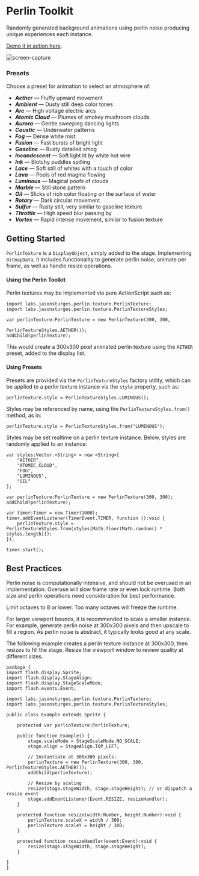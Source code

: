 # Perlin Toolkit

Randomly generated background animations using perlin noise producing unique experiences each instance.

[Demo it in action here](http://labs.jasonsturges.com/flash/perlin-toolkit/).

![screen-capture](http://labs.jasonsturges.com/flash/perlin-toolkit/screenshot.png)

### Presets

Choose a preset for animation to select an atmosphere of:

- _**Aether**_ &mdash; Fluffy upward movement
- _**Ambient**_ &mdash; Dusty still deep color tones
- _**Arc**_ &mdash; High voltage electric arcs
- _**Atomic Cloud**_ &mdash; Plumes of smokey mushroom clouds
- _**Aurora**_ &mdash; Gentle sweeping dancing lights
- _**Caustic**_ &mdash; Underwater patterns
- _**Fog**_ &mdash; Dense white mist
- _**Fusion**_ &mdash; Fast bursts of bright light
- _**Gasoline**_ &mdash; Rusty detailed smog
- _**Incandescent**_ &mdash; Soft light lit by white hot wire
- _**Ink**_ &mdash; Blotchy puddles spilling
- _**Lace**_ &mdash; Soft still of whites with a touch of color
- _**Lava**_ &mdash; Pools of red magma flowing
- _**Luminous**_ &mdash; Magical poofs of clouds
- _**Marble**_ &mdash; Still stone pattern
- _**Oil**_ &mdash; Slicks of rich color floating on the surface of water
- _**Rotary**_ &mdash; Dark circular movement
- _**Sulfur**_ &mdash; Rusty still, very similar to gasoline texture
- _**Throttle**_ &mdash; High speed blur passing by
- _**Vortex**_ &mdash; Rapid intense movement, similar to fusion texture

## Getting Started

`PerlinTexture` is a `DisplayObject`, simply added to the stage.  Implementing `BitmapData`, it includes functionality to generate perlin noise, animate per frame, as well as handle resize operations.

#### Using the Perlin Toolkit

Perlin textures may be implemented via pure ActionScript such as:

    import labs.jasonsturges.perlin.texture.PerlinTexture;
    import labs.jasonsturges.perlin.texture.PerlinTextureStyles;

    var perlinTexture:PerlinTexture = new PerlinTexture(300, 300,
                                                        PerlinTextureStyles.AETHER());
    addChild(perlinTexture);

This would create a 300x300 pixel animated perlin texture using the `AETHER` preset, added to the display list.

#### Using Presets

Presets are provided via the `PerlinTextureStyles` factory utility, which can be applied to a perlin texture instance via the `style` property, such as:

    perlinTexture.style = PerlinTextureStyles.LUMINOUS();

Styles may be referenced by name, using the `PerlinTextureStyles.from()` method, as in:

    perlinTexture.style = PerlinTextureStyles.from("LUMINOUS");

Styles may be set realtime on a perlin texture instance.  Below, styles are randomly applied to an instance:

    var styles:Vector.<String> = new <String>[
        "AETHER",
        "ATOMIC_CLOUD",
        "FOG",
        "LUMINOUS",
        "OIL"
    ];
    
    var perlinTexture:PerlinTexture = new PerlinTexture(300, 300);
    addChild(perlinTexture);
    
    var timer:Timer = new Timer(1000);
    timer.addEventListener(TimerEvent.TIMER, function ():void {
        perlinTexture.style = PerlinTextureStyles.from(styles[Math.floor(Math.random() * styles.length)]);
    });
    
    timer.start();

## Best Practices

Perlin noise is computationally intensive, and should not be overused in an implementation.  Overuse will slow frame rate or even lock runtime.  Both size and perlin operations need consideration for best performance.

Limit octaves to 8 or lower.  Too many octaves will freeze the runtime.

For larger viewport bounds, it is recommended to scale a smaller instance.  For example, generate perlin noise at 300x300 pixels and then upscale to fill a region.  As perlin noise is abstract, it typically looks good at any scale.

The following example creates a perlin texture instance at 300x300, then resizes to fill the stage.  Resize the viewport window to review quality at different sizes.

    package {
    import flash.display.Sprite;
    import flash.display.StageAlign;
    import flash.display.StageScaleMode;
    import flash.events.Event;
    
    import labs.jasonsturges.perlin.texture.PerlinTexture;
    import labs.jasonsturges.perlin.texture.PerlinTextureStyles;
    
    public class Example extends Sprite {
    
        protected var perlinTexture:PerlinTexture;
    
        public function Example() {
            stage.scaleMode = StageScaleMode.NO_SCALE;
            stage.align = StageAlign.TOP_LEFT;
    
            // Instantiate at 300x300 pixels:
            perlinTexture = new PerlinTexture(300, 300, PerlinTextureStyles.AETHER());
            addChild(perlinTexture);
    
            // Resize by scaling
            resize(stage.stageWidth, stage.stageHeight); // or dispatch a resize event
            stage.addEventListener(Event.RESIZE, resizeHandler);
        }
    
        protected function resize(width:Number, height:Number):void {
            perlinTexture.scaleX = width / 300;
            perlinTexture.scaleY = height / 300;
        }
    
        protected function resizeHandler(event:Event):void {
            resize(stage.stageWidth, stage.stageHeight);
        }
    
    }
    }



